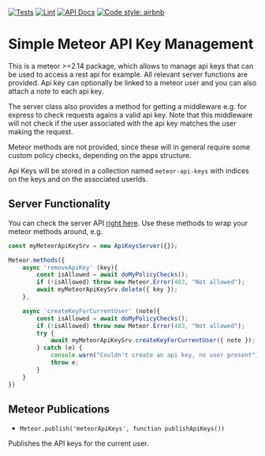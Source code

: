 [![Tests](https://github.com/bratelefant/meteor-api-keys/actions/workflows/server-tests.yml/badge.svg)](https://github.com/bratelefant/meteor-api-keys/actions/workflows/server-tests.yml)
[![Lint](https://github.com/bratelefant/meteor-api-keys/actions/workflows/lint.yml/badge.svg)](https://github.com/bratelefant/meteor-api-keys/actions/workflows/lint.yml)
[![API Docs](https://github.com/bratelefant/meteor-api-keys/actions/workflows/generate-docs.yml/badge.svg)](https://github.com/bratelefant/meteor-api-keys/actions/workflows/generate-docs.yml)
[![Code style: airbnb](https://img.shields.io/badge/code%20style-airbnb-blue.svg)](https://github.com/airbnb/javascript)

# Simple Meteor API Key Management

This is a meteor >=2.14 package, which allows to manage api keys that can be used to access a rest api for example. 
All relevant server functions are provided. Api key can optionally be linked to a meteor user and you can also
attach a note to each api key.

The server class also provides a method for getting a middleware e.g. for express to check requests agains a valid api key.
Note that this middleware will not check if the user associated with the api key matches the user making the request.

Meteor methods are not provided, since these will in general require some custom policy checks, depending on the apps 
structure. 

Api Keys will be stored in a collection named `meteor-api-keys` with indices on the keys and on the associated userIds.

## Server Functionality

You can check the server API [right here](API.md). Use these methods to wrap your meteor methods around, e.g. 
```javascript
const myMeteorApiKeySrv = new ApiKeysServer({});

Meteor.methods({
    async 'removeApiKey' (key){
        const isAllowed = await doMyPolicyChecks();
        if (!isAllowed) throw new Meteor.Error(403, "Not allowed");
        await myMeteorApiKeySrv.delete({ key });
    },

    async 'createKeyForCurrentUser' (note){
        const isAllowed = await doMyPolicyChecks();
        if (!isAllowed) throw new Meteor.Error(403, "Not allowed");
        try {
            await myMeteorApiKeySrv.createKeyForCurrentUser({ note });
        } catch (e) {
            console.warn("Couldn't create an api key, no user present");
            throw e;
        }
    }
})
```

## Meteor Publications

- `Meteor.publish('meteorApiKeys', function publishApiKeys())`

Publishes the API keys for the current user.